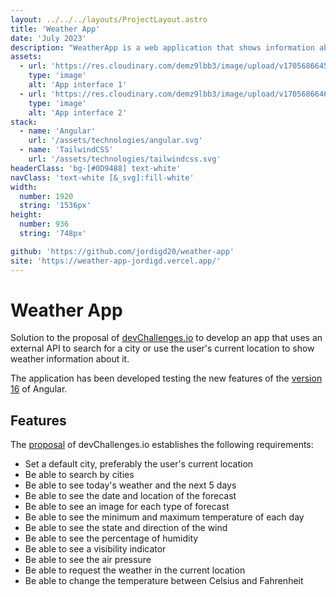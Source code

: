 ```yaml
---
layout: ../../../layouts/ProjectLayout.astro
title: 'Weather App'
date: 'July 2023'
description: "WeatherApp is a web application that shows information about the weather forecast in the user's current location or in any other city."
assets: 
  - url: 'https://res.cloudinary.com/demz9lbb3/image/upload/v1705686645/weather-app/acatm5xjwiro98e7sb7d.webp'
    type: 'image' 
    alt: 'App interface 1'
  - url: 'https://res.cloudinary.com/demz9lbb3/image/upload/v1705686646/weather-app/mawivpear3zb0wk0h7bk.webp'
    type: 'image' 
    alt: 'App interface 2'
stack:       
  - name: 'Angular'
    url: '/assets/technologies/angular.svg'
  - name: 'TailwindCSS'
    url: '/assets/technologies/tailwindcss.svg'
headerClass: 'bg-[#0D9488] text-white'
navClass: 'text-white [&_svg]:fill-white'
width: 
  number: 1920
  string: '1536px'
height:
  number: 936
  string: '748px'

github: 'https://github.com/jordigd20/weather-app'
site: 'https://weather-app-jordigd.vercel.app/'
---
```


# Weather App

Solution to the proposal of <a href="http://devchallenges.io" target="_blank">devChallenges.io</a> to develop an app that uses an external API to search for a city or use the user's current location to show weather information about it.

The application has been developed testing the new features of the <a href="https://blog.angular.io/angular-v16-is-here-4d7a28ec680d" target="_blank">version 16</a> of Angular.

## Features

The <a href="https://legacy.devchallenges.io/challenges/mM1UIenRhK808W8qmLWv" target="_blank">proposal</a> of devChallenges.io establishes the following requirements:

- Set a default city, preferably the user's current location
- Be able to search by cities
- Be able to see today's weather and the next 5 days
- Be able to see the date and location of the forecast
- Be able to see an image for each type of forecast
- Be able to see the minimum and maximum temperature of each day
- Be able to see the state and direction of the wind
- Be able to see the percentage of humidity
- Be able to see a visibility indicator
- Be able to see the air pressure
- Be able to request the weather in the current location
- Be able to change the temperature between Celsius and Fahrenheit
